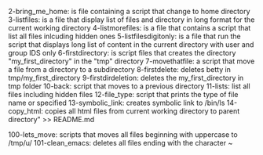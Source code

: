 2-bring_me_home: is file containing a script that change to home directory
3-listfiles: is a file that display list of files and directory in long format for the current working directory
4-listmorefiles: is a file that contains a script that list all files inlcuding hidden ones
5-listfilesdigitonly: is a file that run the script that displays long list of content in the current directory with user and group IDS only
6-firstdirectory: is script files that creates the directory "my_first_directory" in the "tmp" directory
7-movethatfile: a script that move a file from a directory to a subdirectory
8-firstdelete: deletes betty in tmp/my_first_directory
9-firstdirdeletion: deletes the my_first_directory in tmp folder
10-back: script that moves to a previous directory
11-lists: list all files including hidden files
12-file_type: script that prints the type of file name or specified
13-symbolic_link: creates symbolic link to /bin/ls
14-copy_html: copies all html files from current working directory to parent directory" >> README.md

100-lets_move: scripts that moves all files beginning with uppercase to /tmp/u/
101-clean_emacs: deletes all files ending with the character ~
